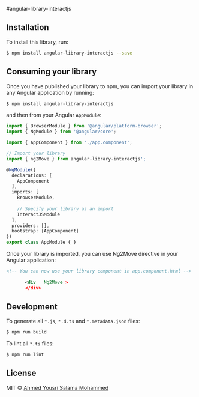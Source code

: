 #angular-library-interactjs

## Installation

To install this library, run:

```bash
$ npm install angular-library-interactjs --save
```

## Consuming your library

Once you have published your library to npm, you can import your library in any Angular application by running:

```bash
$ npm install angular-library-interactjs
```

and then from your Angular `AppModule`:

```typescript
import { BrowserModule } from '@angular/platform-browser';
import { NgModule } from '@angular/core';

import { AppComponent } from './app.component';

// Import your library
import { ng2Move } from angular-library-interactjs';

@NgModule({
  declarations: [
    AppComponent
  ],
  imports: [
    BrowserModule,
  
    // Specify your library as an import
    InteractJSModule
  ],
  providers: [],
  bootstrap: [AppComponent]
})
export class AppModule { }
```

Once your library is imported, you can use Ng2Move directive in your Angular application:

```xml
<!-- You can now use your library component in app.component.html -->
 
       <div   Ng2Move >
       </div>

```

## Development

To generate all `*.js`, `*.d.ts` and `*.metadata.json` files:

```bash
$ npm run build
```

To lint all `*.ts` files:

```bash
$ npm run lint
```

## License

MIT © [Ahmed Yousri Salama Mohammed](mailto:hemeda2@gmail.com)
